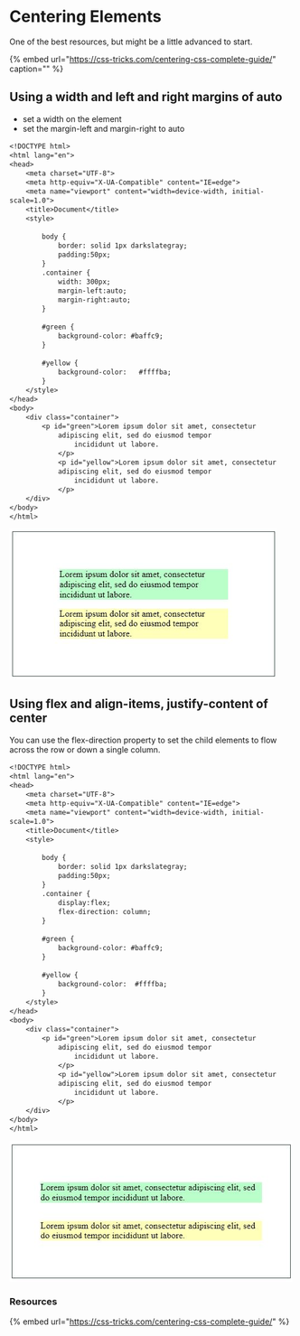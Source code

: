 # Centering Elements

One of the best resources, but might be a little advanced to start.

{% embed url="https://css-tricks.com/centering-css-complete-guide/" caption="" %}

## Using a width and left and right margins of auto

* set a width on the element
* set the margin-left and margin-right to auto

```markup
<!DOCTYPE html>
<html lang="en">
<head>
    <meta charset="UTF-8">
    <meta http-equiv="X-UA-Compatible" content="IE=edge">
    <meta name="viewport" content="width=device-width, initial-scale=1.0">
    <title>Document</title>
    <style>

        body {
            border: solid 1px darkslategray;
            padding:50px;
        }
        .container {
            width: 300px;
            margin-left:auto;
            margin-right:auto;
        }

        #green {
            background-color: #baffc9;
        }

        #yellow {
            background-color:   #ffffba;
        }
    </style>
</head>
<body>
    <div class="container">
        <p id="green">Lorem ipsum dolor sit amet, consectetur 
            adipiscing elit, sed do eiusmod tempor 
                incididunt ut labore.
            </p>
            <p id="yellow">Lorem ipsum dolor sit amet, consectetur 
            adipiscing elit, sed do eiusmod tempor 
                incididunt ut labore.
            </p>
    </div>
</body>
</html>
```

![](../.gitbook/assets/image%20%28103%29.png)

## Using flex and align-items, justify-content of center

You can use the flex-direction property to set the child elements to flow across the row or down a single column.

```markup
<!DOCTYPE html>
<html lang="en">
<head>
    <meta charset="UTF-8">
    <meta http-equiv="X-UA-Compatible" content="IE=edge">
    <meta name="viewport" content="width=device-width, initial-scale=1.0">
    <title>Document</title>
    <style>

        body {
            border: solid 1px darkslategray;
            padding:50px;
        }
        .container {
            display:flex;
            flex-direction: column;
        }

        #green {
            background-color: #baffc9;
        }

        #yellow {
            background-color:  #ffffba;
        }
    </style>
</head>
<body>
    <div class="container">
        <p id="green">Lorem ipsum dolor sit amet, consectetur 
            adipiscing elit, sed do eiusmod tempor 
                incididunt ut labore.
            </p>
            <p id="yellow">Lorem ipsum dolor sit amet, consectetur 
            adipiscing elit, sed do eiusmod tempor 
                incididunt ut labore.
            </p>
    </div>
</body>
</html>
```

![](../.gitbook/assets/image%20%28161%29.png)

### Resources

{% embed url="https://css-tricks.com/centering-css-complete-guide/" %}



